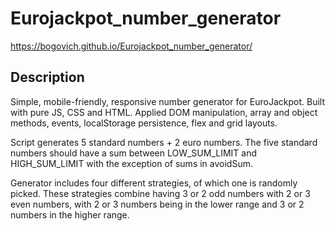 # Eurojackpot_number_generator

https://bogovich.github.io/Eurojackpot_number_generator/

## Description

Simple, mobile-friendly, responsive number generator for EuroJackpot. Built with pure JS, CSS and HTML. 
Applied DOM manipulation, array and object methods, events, localStorage persistence, flex and grid layouts.

Script generates 5 standard numbers + 2 euro numbers.
The five standard numbers should have a sum between LOW_SUM_LIMIT and HIGH_SUM_LIMIT with the exception of sums in avoidSum.

Generator includes four different strategies, of which one is randomly picked.
These strategies combine having 3 or 2 odd numbers with 2 or 3 even numbers, with 2 or 3 numbers being in the lower range and 3 or 2 numbers in the higher range.
